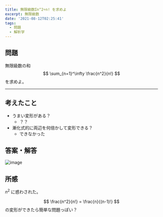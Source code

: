 ```yaml
---
title: 無限級数Σn^2÷n! を求めよ
excerpt: 無限級数
date: '2021-08-12T02:25:41'
tags:
  - 問題
  - 解析学
---
```


## 問題

無限級数の和
$$
\sum_{n=1}^\infty \frac{n^2}{n!}
$$
を求めよ。

<hr>

## 考えたこと
- うまい変形がある？
  - ？？
- 漸化式的に両辺を何倍かして変形できる？
  - できなかった

## 答案・解答

![image](https://res.cloudinary.com/ddaz9etkx/image/upload/v1628702721/math/Untitled_Draft_-1_3_r88kzw.jpg)


## 所感

$n^2$ に惑わされた。

$$
\frac{n^2}{n!} = \frac{n}{(n-1)!}
$$
の変形ができたら簡単な問題っぽい？

